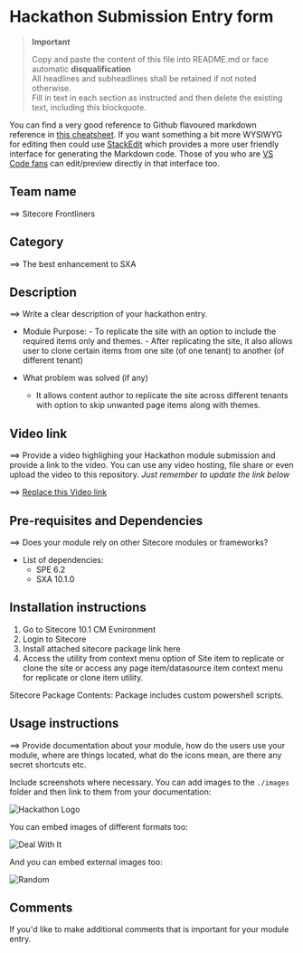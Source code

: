 # Hackathon Submission Entry form

> __Important__  
> 
> Copy and paste the content of this file into README.md or face automatic __disqualification__  
> All headlines and subheadlines shall be retained if not noted otherwise.  
> Fill in text in each section as instructed and then delete the existing text, including this blockquote.

You can find a very good reference to Github flavoured markdown reference in [this cheatsheet](https://github.com/adam-p/markdown-here/wiki/Markdown-Cheatsheet). If you want something a bit more WYSIWYG for editing then could use [StackEdit](https://stackedit.io/app) which provides a more user friendly interface for generating the Markdown code. Those of you who are [VS Code fans](https://code.visualstudio.com/docs/languages/markdown#_markdown-preview) can edit/preview directly in that interface too.

## Team name
⟹ Sitecore Frontliners

## Category
⟹ The best enhancement to SXA

## Description
⟹ Write a clear description of your hackathon entry.  

  - Module Purpose:
        - To replicate the site with an option to include the required items only and themes.
        - After replicating the site, it also allows user to clone certain items from one site (of one tenant) to another (of different tenant)
  
  - What problem was solved (if any)
    - It allows content author to replicate the site across different tenants with option to skip unwanted page items along with themes.

## Video link
⟹ Provide a video highlighing your Hackathon module submission and provide a link to the video. You can use any video hosting, file share or even upload the video to this repository. _Just remember to update the link below_

⟹ [Replace this Video link](#video-link)

## Pre-requisites and Dependencies

⟹ Does your module rely on other Sitecore modules or frameworks?

- List of dependencies:
    - SPE 6.2
    - SXA 10.1.0

## Installation instructions

1. Go to Sitecore 10.1 CM Evnironment
2. Login to Sitecore
3. Install attached sitecore package link here 
4. Access the utility from context menu option of Site item to replicate or clone the site or access any page item/datasource item context menu for replicate or clone item utility.

Sitecore Package Contents:
Package includes custom powershell scripts.

## Usage instructions
⟹ Provide documentation about your module, how do the users use your module, where are things located, what do the icons mean, are there any secret shortcuts etc.

Include screenshots where necessary. You can add images to the `./images` folder and then link to them from your documentation:

![Hackathon Logo](docs/images/hackathon.png?raw=true "Hackathon Logo")

You can embed images of different formats too:

![Deal With It](docs/images/deal-with-it.gif?raw=true "Deal With It")

And you can embed external images too:

![Random](https://thiscatdoesnotexist.com/)

## Comments
If you'd like to make additional comments that is important for your module entry.
